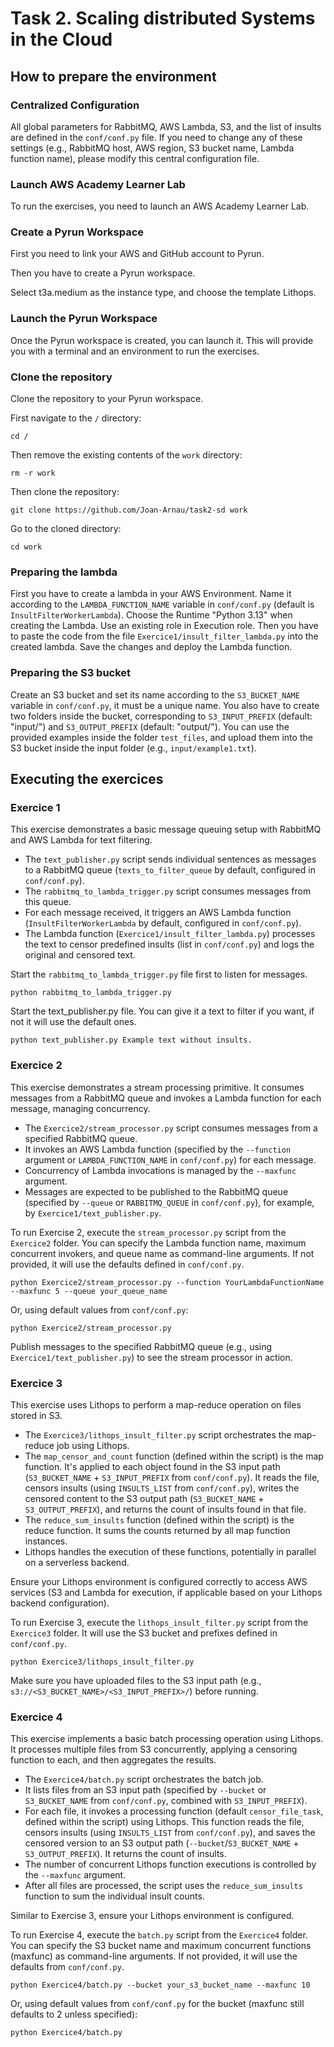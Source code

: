 # Task 2. Scaling distributed Systems in the Cloud

## How to prepare the environment

### Centralized Configuration
All global parameters for RabbitMQ, AWS Lambda, S3, and the list of insults are defined in the `conf/conf.py` file. If you need to change any of these settings (e.g., RabbitMQ host, AWS region, S3 bucket name, Lambda function name), please modify this central configuration file.

### Launch AWS Academy Learner Lab
To run the exercises, you need to launch an AWS Academy Learner Lab.

### Create a Pyrun Workspace
First you need to link your AWS and GitHub account to Pyrun.

Then you have to create a Pyrun workspace. 

Select t3a.medium as the instance type, and choose the template Lithops.

### Launch the Pyrun Workspace
Once the Pyrun workspace is created, you can launch it. This will provide you with a terminal and an environment to run the exercises.

### Clone the repository
Clone the repository to your Pyrun workspace.

First navigate to the `/` directory:
```
cd /
```

Then remove the existing contents of the `work` directory:
```
rm -r work
```

Then clone the repository:

```
git clone https://github.com/Joan-Arnau/task2-sd work
```

Go to the cloned directory:
```
cd work
```

### Preparing the lambda
First you have to create a lambda in your AWS Environment. Name it according to the `LAMBDA_FUNCTION_NAME` variable in `conf/conf.py` (default is `InsultFilterWorkerLambda`).
Choose the Runtime "Python 3.13" when creating the Lambda.
Use an existing role in Execution role.
Then you have to paste the code from the file `Exercice1/insult_filter_lambda.py` into the created lambda. Save the changes and deploy the Lambda function.

### Preparing the S3 bucket
Create an S3 bucket and set its name according to the `S3_BUCKET_NAME` variable in `conf/conf.py`, it must be a unique name. You also have to create two folders inside the bucket, corresponding to `S3_INPUT_PREFIX` (default: "input/") and `S3_OUTPUT_PREFIX` (default: "output/").
You can use the provided examples inside the folder `test_files`, and upload them into the S3 bucket inside the input folder (e.g., `input/example1.txt`).

## Executing the exercices
### Exercice 1
This exercise demonstrates a basic message queuing setup with RabbitMQ and AWS Lambda for text filtering. 
- The `text_publisher.py` script sends individual sentences as messages to a RabbitMQ queue (`texts_to_filter_queue` by default, configured in `conf/conf.py`).
- The `rabbitmq_to_lambda_trigger.py` script consumes messages from this queue.
- For each message received, it triggers an AWS Lambda function (`InsultFilterWorkerLambda` by default, configured in `conf/conf.py`).
- The Lambda function (`Exercice1/insult_filter_lambda.py`) processes the text to censor predefined insults (list in `conf/conf.py`) and logs the original and censored text.

Start the `rabbitmq_to_lambda_trigger.py` file first to listen for messages.
```
python rabbitmq_to_lambda_trigger.py
```

Start the text_publisher.py file. You can give it a text to filter if you want, if not it will use the default ones.
```
python text_publisher.py Example text without insults.
```

### Exercice 2
This exercise demonstrates a stream processing primitive. It consumes messages from a RabbitMQ queue and invokes a Lambda function for each message, managing concurrency.
- The `Exercice2/stream_processor.py` script consumes messages from a specified RabbitMQ queue.
- It invokes an AWS Lambda function (specified by the `--function` argument or `LAMBDA_FUNCTION_NAME` in `conf/conf.py`) for each message.
- Concurrency of Lambda invocations is managed by the `--maxfunc` argument.
- Messages are expected to be published to the RabbitMQ queue (specified by `--queue` or `RABBITMQ_QUEUE` in `conf/conf.py`), for example, by `Exercice1/text_publisher.py`.

To run Exercise 2, execute the `stream_processor.py` script from the `Exercice2` folder. You can specify the Lambda function name, maximum concurrent invokers, and queue name as command-line arguments. If not provided, it will use the defaults defined in `conf/conf.py`.

```
python Exercice2/stream_processor.py --function YourLambdaFunctionName --maxfunc 5 --queue your_queue_name
```

Or, using default values from `conf/conf.py`:
```
python Exercice2/stream_processor.py
```

Publish messages to the specified RabbitMQ queue (e.g., using `Exercice1/text_publisher.py`) to see the stream processor in action.

### Exercice 3
This exercise uses Lithops to perform a map-reduce operation on files stored in S3.
- The `Exercice3/lithops_insult_filter.py` script orchestrates the map-reduce job using Lithops.
- The `map_censor_and_count` function (defined within the script) is the map function. It's applied to each object found in the S3 input path (`S3_BUCKET_NAME` + `S3_INPUT_PREFIX` from `conf/conf.py`). It reads the file, censors insults (using `INSULTS_LIST` from `conf/conf.py`), writes the censored content to the S3 output path (`S3_BUCKET_NAME` + `S3_OUTPUT_PREFIX`), and returns the count of insults found in that file.
- The `reduce_sum_insults` function (defined within the script) is the reduce function. It sums the counts returned by all map function instances.
- Lithops handles the execution of these functions, potentially in parallel on a serverless backend.

Ensure your Lithops environment is configured correctly to access AWS services (S3 and Lambda for execution, if applicable based on your Lithops backend configuration).

To run Exercise 3, execute the `lithops_insult_filter.py` script from the `Exercice3` folder. It will use the S3 bucket and prefixes defined in `conf/conf.py`.

```
python Exercice3/lithops_insult_filter.py
```

Make sure you have uploaded files to the S3 input path (e.g., `s3://<S3_BUCKET_NAME>/<S3_INPUT_PREFIX>/`) before running.

### Exercice 4
This exercise implements a basic batch processing operation using Lithops. It processes multiple files from S3 concurrently, applying a censoring function to each, and then aggregates the results.
- The `Exercice4/batch.py` script orchestrates the batch job.
- It lists files from an S3 input path (specified by `--bucket` or `S3_BUCKET_NAME` from `conf/conf.py`, combined with `S3_INPUT_PREFIX`).
- For each file, it invokes a processing function (default `censor_file_task`, defined within the script) using Lithops. This function reads the file, censors insults (using `INSULTS_LIST` from `conf/conf.py`), and saves the censored version to an S3 output path (`--bucket`/`S3_BUCKET_NAME` + `S3_OUTPUT_PREFIX`). It returns the count of insults.
- The number of concurrent Lithops function executions is controlled by the `--maxfunc` argument.
- After all files are processed, the script uses the `reduce_sum_insults` function to sum the individual insult counts.

Similar to Exercise 3, ensure your Lithops environment is configured.

To run Exercise 4, execute the `batch.py` script from the `Exercice4` folder. You can specify the S3 bucket name and maximum concurrent functions (maxfunc) as command-line arguments. If not provided, it will use the defaults from `conf/conf.py`.

```
python Exercice4/batch.py --bucket your_s3_bucket_name --maxfunc 10
```

Or, using default values from `conf/conf.py` for the bucket (maxfunc still defaults to 2 unless specified):
```
python Exercice4/batch.py
```
